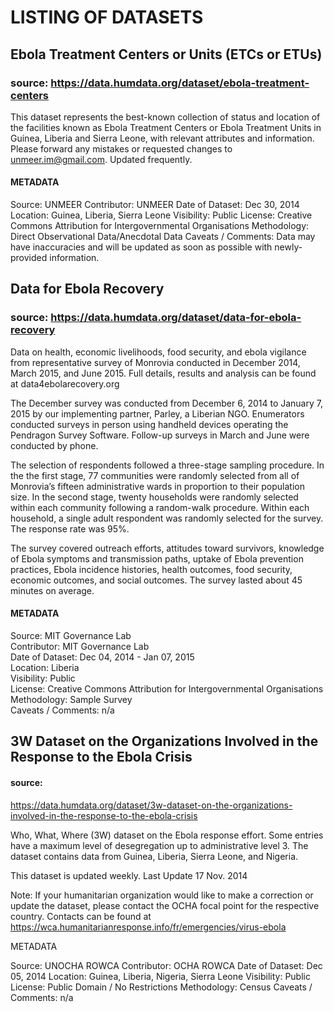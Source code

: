 # LISTING OF DATASETS

## Ebola Treatment Centers or Units (ETCs or ETUs)

### source: https://data.humdata.org/dataset/ebola-treatment-centers

This dataset represents the best-known collection of status and location of the
facilities known as Ebola Treatment Centers or Ebola Treatment Units in Guinea,
Liberia and Sierra Leone, with relevant attributes and information. Please
forward any mistakes or requested changes to unmeer.im@gmail.com. Updated
frequently.

#### METADATA

Source: UNMEER
Contributor: UNMEER
Date of Dataset: Dec 30, 2014
Location: Guinea,  Liberia,  Sierra Leone
Visibility: Public
License: Creative Commons Attribution for Intergovernmental Organisations
Methodology: Direct Observational Data/Anecdotal Data
Caveats / Comments: Data may have inaccuracies and will be updated as soon as possible with newly-provided information.


## Data for Ebola Recovery

### source: https://data.humdata.org/dataset/data-for-ebola-recovery

Data on health, economic livelihoods, food security, and ebola vigilance from
representative survey of Monrovia conducted in December 2014, March 2015, and
June 2015. Full details, results and analysis can be found at
data4ebolarecovery.org

The December survey was conducted from December 6, 2014 to January 7, 2015 by
our implementing partner, Parley, a Liberian NGO. Enumerators conducted surveys
in person using handheld devices operating the Pendragon Survey Software.
Follow-up surveys in March and June were conducted by phone.

The selection of respondents followed a three-stage sampling procedure. In the
the first stage, 77 communities were randomly selected from all of Monrovia’s
fifteen administrative wards in proportion to their population size. In the
second stage, twenty households were randomly selected within each community
following a random-walk procedure. Within each household, a single adult
respondent was randomly selected for the survey. The response rate was 95%.

The survey covered outreach efforts, attitudes toward survivors, knowledge of
Ebola symptoms and transmission paths, uptake of Ebola prevention practices,
Ebola incidence histories, health outcomes, food security, economic outcomes,
and social outcomes. The survey lasted about 45 minutes on average.

#### METADATA

Source: MIT Governance Lab  
Contributor: MIT Governance Lab  
Date of Dataset: Dec 04, 2014 - Jan 07, 2015   
Location: Liberia   
Visibility: Public  
License: Creative Commons Attribution for Intergovernmental Organisations    
Methodology: Sample Survey   
Caveats / Comments: n/a   

## 3W Dataset on the Organizations Involved in the Response to the Ebola Crisis

#### source:
https://data.humdata.org/dataset/3w-dataset-on-the-organizations-involved-in-the-response-to-the-ebola-crisis

Who, What, Where (3W) dataset on the Ebola response effort. Some entries have a
maximum level of desegregation up to administrative level 3. The dataset
contains data from Guinea, Liberia, Sierra Leone, and Nigeria.

This dataset is updated weekly. Last Update 17 Nov. 2014

Note: If your humanitarian organization would like to make a correction or
update the dataset, please contact the OCHA focal point for the respective
country. Contacts can be found at
https://wca.humanitarianresponse.info/fr/emergencies/virus-ebola


METADATA

Source: UNOCHA ROWCA
Contributor: OCHA ROWCA
Date of Dataset: Dec 05, 2014
Location: Guinea,  Liberia,  Nigeria,  Sierra Leone
Visibility: Public
License: Public Domain / No Restrictions
Methodology: Census
Caveats / Comments: n/a
